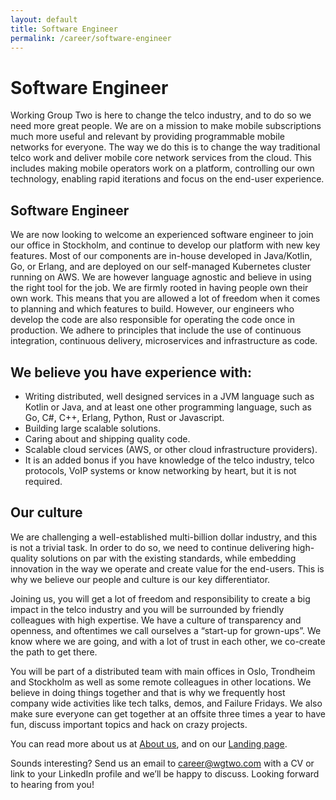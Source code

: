 ```yaml
---
layout: default
title: Software Engineer 
permalink: /career/software-engineer
---
```


# Software Engineer

Working Group Two is here to change the telco industry, and to do so we need more great people. We are on a mission to make mobile subscriptions much more useful and relevant by providing programmable mobile networks for everyone. The way we do this is to change the way traditional telco work and deliver mobile core network services from the cloud. This includes making mobile operators work on a platform, controlling our own technology, enabling rapid iterations and focus on the end-user experience. 

## Software Engineer

We are now looking to welcome an experienced software engineer to join our office in Stockholm, and continue to develop our platform with new key features.
Most of our components are in-house developed in Java/Kotlin, Go, or Erlang, and are deployed on our self-managed Kubernetes cluster running on AWS. We are however language agnostic and believe in using the right tool for the job. 
We are firmly rooted in having people own their own work. This means that you are allowed a lot of freedom when it comes to planning and which features to build. However, our engineers who develop the code are also responsible for operating the code once in production. We adhere to principles that include the use of continuous integration, continuous delivery, microservices and infrastructure as code. 

## We believe you have experience with: 

* Writing distributed, well designed services in a JVM language such as Kotlin or Java, and at least one other programming language, such as Go, C#, C++, Erlang, Python, Rust or Javascript.
* Building large scalable solutions. 
* Caring about and shipping quality code.
* Scalable cloud services (AWS, or other cloud infrastructure providers). 
* It is an added bonus if you have knowledge of the telco industry, telco protocols, VoIP systems or know networking by heart, but it is not required.

## Our culture 
We are challenging a well-established multi-billion dollar industry, and this is not a trivial task.  In order to do so, we need to continue delivering high-quality solutions on par with the existing standards, while embedding innovation in the way we operate and create value for the end-users. This is why we believe our people and culture is our key differentiator. 

Joining us, you will get a lot of freedom and responsibility to create a big impact in the telco industry and you will be surrounded by friendly colleagues with high expertise. We have a culture of transparency and openness, and oftentimes we call ourselves a “start-up for grown-ups”. We know where we are going, and with a lot of trust in each other, we co-create the path to get there. 

You will be part of a distributed team with main offices in Oslo, Trondheim and Stockholm as well as some remote colleagues in other locations. We believe in doing things together and that is why we frequently host company wide activities like tech talks, demos, and Failure Fridays. We also make sure everyone can get together at an offsite three times a year to have fun, discuss important topics and hack on crazy projects.

You can read more about us at [About us](/about), and on our [Landing page](/).

Sounds interesting? Send us an email to career@wgtwo.com with a CV or link to your LinkedIn profile and we’ll be happy to discuss. Looking forward to hearing from you! 
